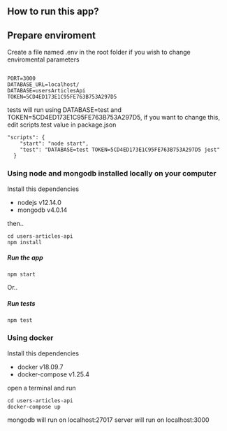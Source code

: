 ## How to run this app?

## Prepare enviroment

Create a file named .env in the root folder if you wish to change enviromental parameters 

```

PORT=3000
DATABASE_URL=localhost/
DATABASE=usersArticlesApi
TOKEN=5CD4ED173E1C95FE763B753A297D5

```

tests will run using DATABASE=test and TOKEN=5CD4ED173E1C95FE763B753A297D5, if you want to change this, edit scripts.test value in package.json

```
"scripts": {
    "start": "node start",
    "test": "DATABASE=test TOKEN=5CD4ED173E1C95FE763B753A297D5 jest"
  }
```

### Using node and mongodb installed locally on your computer

Install this dependencies

* nodejs v12.14.0
* mongodb v4.0.14

then..

```
cd users-articles-api
npm install

```
##### Run the app

```
npm start

```

Or..

##### Run tests

```
npm test

```

### Using docker

Install this dependencies

* docker v18.09.7
* docker-compose v1.25.4

open a terminal and run 

```
cd users-articles-api
docker-compose up

```

mongodb will run on localhost:27017
server will run on localhost:3000